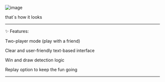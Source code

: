![image](https://github.com/user-attachments/assets/39a753b2-030c-4baf-8f48-d6f9cbbc0234)

that`s how it looks

---------------------------------------------------------

✨ Features:

Two-player mode (play with a friend)

Clear and user-friendly text-based interface

Win and draw detection logic

Replay option to keep the fun going

--------------------------------------------------------

